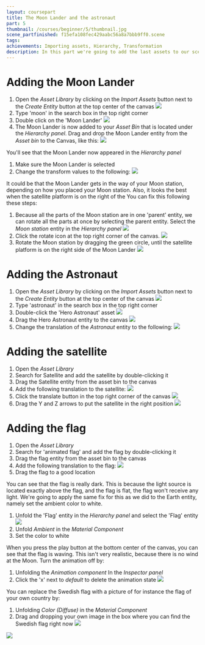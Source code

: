 ```yaml
---
layout: coursepart
title: The Moon Lander and the astronaut
part: 5
thumbnail: /courses/beginner/5/thumbnail.jpg
scene_partfinished: f15efa108fec429aabc56a8a7bbb9ff0.scene
tags:
achievements: Importing assets, Hierarchy, Transformation
description: In this part we're going to add the last assets to our scene, which are The Moon Lander, the astronaut, the satellite and the flag.
---
```


# Adding the Moon Lander

1. Open the *Asset Library* by clicking on the *Import Assets* button next to the *Create Entity* button at the top center of the canvas
![](importassetbutton.jpg)
2. Type 'moon' in the search box in the top right corner
3. Double click on the 'Moon Lander'
![](addmoonlander.gif)
4. The Moon Lander is now added to your *Asset Bin* that is located under the *Hierarchy panel*. Drag and drop the Moon Lander entity from the *Asset bin* to the Canvas, like this:
![](addassettoscene.gif)

You'll see that the Moon Lander now appeared in the *Hierarchy panel*

1. Make sure the Moon Lander is selected
2. Change the transform values to the following:
![](moonlandertransform.jpg)

It could be that the Moon Lander gets in the way of your Moon station, depending on how you placed your Moon station. Also, it looks the best when the satellite platform is on the right of the You can fix this following these steps:

1. Because all the parts of the Moon station are in one 'parent' entity, we can rotate all the parts at once by selecting the parent entity. Select the *Moon station* entity in the *Hierarchy panel*
![](selectmoonstation.gif)
2. Click the rotate icon at the top right corner of the canvas.
![](rotateicon.gif)
3. Rotate the Moon station by dragging the green circle, until the satellite platform is on the right side of the Moon Lander
![](dragmoonstation.gif)

# Adding the Astronaut

1. Open the *Asset Library* by clicking on the *Import Assets* button next to the *Create Entity* button at the top center of the canvas
![](importassetbutton.jpg)
2. Type 'astronaut' in the search box in the top right corner
3. Double-click the 'Hero Astronaut' asset
![](addastronaut.gif)
4. Drag the Hero Astronaut entity to the canvas
![](addastronauttoscene.gif)
5. Change the translation of the *Astronaut* entity to the following:
![](astronauttranslation.jpg)

# Adding the satellite

1. Open the *Asset Library*
2. Search for Satellite and add the satellite by double-clicking it
3. Drag the Satellite entity from the asset bin to the canvas
4. Add the following translation to the satellite:
![](satellitetranslation.jpg)
5. Click the translate button in the top right corner of the canvas
![](transformbutton.gif)
6. Drag the Y and Z arrows to put the satellite in the right position
![](dragsatellite.gif)

# Adding the flag

1. Open the *Asset Library*
2. Search for 'animated flag' and add the flag by double-clicking it
3. Drag the flag entity from the asset bin to the canvas
4. Add the following translation to the flag:
![](flagtranslation.jpg)
5. Drag the flag to a good location

You can see that the flag is really dark. This is because the light source is located exactly above the flag, and the flag is flat, the flag won't receive any light. We're going to apply the same fix for this as we did to the Earth entity, namely set the ambient color to white.

1. Unfold the 'Flag' entity in the *Hierarchy panel* and select the 'Flag' entity
![](selectflag.gif)
2. Unfold *Ambient* in the *Material Component*
3. Set the color to white

When you press the play button at the bottom center of the canvas, you can see that the flag is waving. This isn't very realistic, because there is no wind at the Moon. Turn the animation off by:

1. Unfolding the *Animation component* In the *Inspector panel*
2. Click the 'x' next to *default* to delete the animation state
![](deleteanimation.gif)

You can replace the Swedish flag with a picture of for instance the flag of your own country by:

1. Unfolding *Color (Diffuse)* in the *Material Component*
2. Drag and dropping your own image in the box where you can find the Swedish flag right now
![](changeflag.jpg)



![](finishedscene.jpg)
